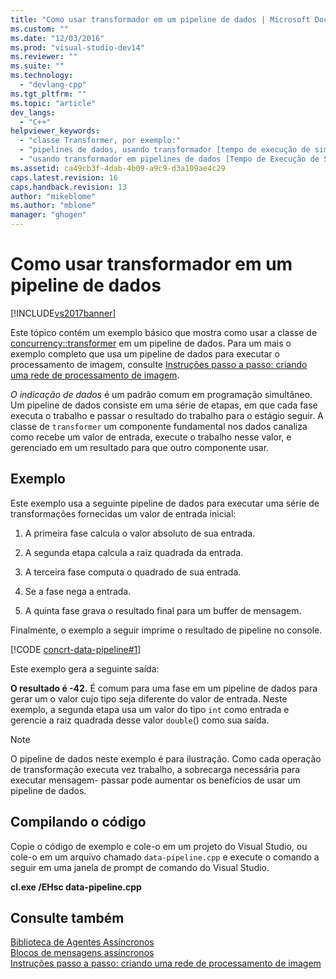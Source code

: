 ```yaml
---
title: "Como usar transformador em um pipeline de dados | Microsoft Docs"
ms.custom: ""
ms.date: "12/03/2016"
ms.prod: "visual-studio-dev14"
ms.reviewer: ""
ms.suite: ""
ms.technology: 
  - "devlang-cpp"
ms.tgt_pltfrm: ""
ms.topic: "article"
dev_langs: 
  - "C++"
helpviewer_keywords: 
  - "classe Transformer, por exemplo:"
  - "pipelines de dados, usando transformador [tempo de execução de simultaneidade]"
  - "usando transformador em pipelines de dados [Tempo de Execução de Simultaneidade]"
ms.assetid: ca49cb3f-4dab-4b09-a9c9-d3a109ae4c29
caps.latest.revision: 16
caps.handback.revision: 13
author: "mikeblome"
ms.author: "mblome"
manager: "ghogen"
---
```

# Como usar transformador em um pipeline de dados
[!INCLUDE[vs2017banner](../../assembler/inline/includes/vs2017banner.md)]

Este tópico contém um exemplo básico que mostra como usar a classe de [concurrency::transformer](../../parallel/concrt/reference/transformer-class.md) em um pipeline de dados.  Para um mais o exemplo completo que usa um pipeline de dados para executar o processamento de imagem, consulte [Instruções passo a passo: criando uma rede de processamento de imagem](../../parallel/concrt/walkthrough-creating-an-image-processing-network.md).  
  
 *O indicação de dados* é um padrão comum em programação simultâneo.  Um pipeline de dados consiste em uma série de etapas, em que cada fase executa o trabalho e passar o resultado do trabalho para o estágio seguir.  A classe de `transformer` um componente fundamental nos dados canaliza como recebe um valor de entrada, execute o trabalho nesse valor, e gerenciado em um resultado para que outro componente usar.  
  
## Exemplo  
 Este exemplo usa a seguinte pipeline de dados para executar uma série de transformações fornecidas um valor de entrada inicial:  
  
1.  A primeira fase calcula o valor absoluto de sua entrada.  
  
2.  A segunda etapa calcula a raiz quadrada da entrada.  
  
3.  A terceira fase computa o quadrado de sua entrada.  
  
4.  Se a fase nega a entrada.  
  
5.  A quinta fase grava o resultado final para um buffer de mensagem.  
  
 Finalmente, o exemplo a seguir imprime o resultado de pipeline no console.  
  
 [!CODE [concrt-data-pipeline#1](../CodeSnippet/VS_Snippets_ConcRT/concrt-data-pipeline#1)]  
  
 Este exemplo gera a seguinte saída:  
  
  **O resultado é \-42.** É comum para uma fase em um pipeline de dados para gerar um o valor cujo tipo seja diferente do valor de entrada.  Neste exemplo, a segunda etapa usa um valor do tipo `int` como entrada e gerencie a raiz quadrada desse valor `double`\(\) como sua saída.  
  
> [!NOTE]
>  O pipeline de dados neste exemplo é para ilustração.  Como cada operação de transformação executa vez trabalho, a sobrecarga necessária para executar mensagem\- passar pode aumentar os benefícios de usar um pipeline de dados.  
  
## Compilando o código  
 Copie o código de exemplo e cole\-o em um projeto do Visual Studio, ou cole\-o em um arquivo chamado `data-pipeline.cpp` e execute o comando a seguir em uma janela de prompt de comando do Visual Studio.  
  
 **cl.exe \/EHsc data\-pipeline.cpp**  
  
## Consulte também  
 [Biblioteca de Agentes Assíncronos](../../parallel/concrt/asynchronous-agents-library.md)   
 [Blocos de mensagens assíncronos](../../parallel/concrt/asynchronous-message-blocks.md)   
 [Instruções passo a passo: criando uma rede de processamento de imagem](../../parallel/concrt/walkthrough-creating-an-image-processing-network.md)